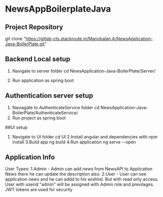 # NewsAppBoilerplateJava

## Project Repository

git clone "https://gitlab-cts.stackroute.in/Manobalan.A/NewsApplication-Java-BoilerPlate.git"

## Backend Local setup
1. Navigate to server folder
    cd NewsApplication-Java-BoilerPlate/Server/

2. Run application as spring boot


## Authentication server setup

1. Naviagate to AuthenticateService folder
    cd NewsApplication-Java-BoilerPlate/AuthenticateService/
2. Run project as spring boot

##UI  setup
1. Navigate to UI  folder
    cd UI
2.Install  angular and  dependencies with npm install
3.Build app     ng build 
4.Run application    ng serve --open
## Application Info
User Types:
1.Admin - Admin can add news from NewsAPI to Application News there he can update the description also.
2.User  - User can see application news and he can addd to his wishlist. But with read only access.
User with userid "admin" will be assigned with Admin role and previlages.
JWT tokens are used for security
